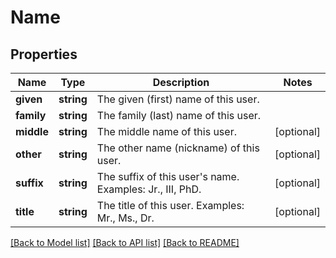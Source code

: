 # Name

## Properties
Name | Type | Description | Notes
------------ | ------------- | ------------- | -------------
**given** | **string** | The given (first) name of this user. | 
**family** | **string** | The family (last) name of this user. | 
**middle** | **string** | The middle name of this user. | [optional] 
**other** | **string** | The other name (nickname) of this user. | [optional] 
**suffix** | **string** | The suffix of this user&#39;s name.  Examples: Jr., III, PhD. | [optional] 
**title** | **string** | The title of this user.  Examples: Mr., Ms., Dr. | [optional] 

[[Back to Model list]](../README.md#documentation-for-models) [[Back to API list]](../README.md#documentation-for-api-endpoints) [[Back to README]](../README.md)


